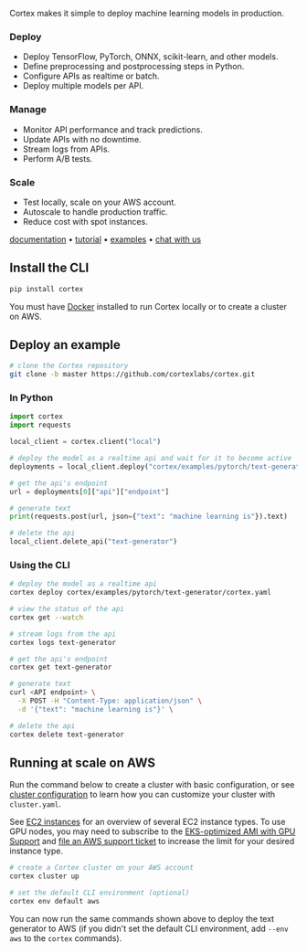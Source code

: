 Cortex makes it simple to deploy machine learning models in production.

### Deploy

* Deploy TensorFlow, PyTorch, ONNX, scikit-learn, and other models.
* Define preprocessing and postprocessing steps in Python.
* Configure APIs as realtime or batch.
* Deploy multiple models per API.

### Manage

* Monitor API performance and track predictions.
* Update APIs with no downtime.
* Stream logs from APIs.
* Perform A/B tests.

### Scale

* Test locally, scale on your AWS account.
* Autoscale to handle production traffic.
* Reduce cost with spot instances.

<!-- CORTEX_VERSION_MINOR -->
[documentation](https://docs.cortex.dev) • [tutorial](https://docs.cortex.dev/deployments/realtime-api/text-generator) • [examples](https://github.com/cortexlabs/cortex/tree/0.20/examples) • [chat with us](https://gitter.im/cortexlabs/cortex)

## Install the CLI

<!-- CORTEX_VERSION_MINOR -->
```bash
pip install cortex
```

You must have [Docker](https://docs.docker.com/install) installed to run Cortex locally or to create a cluster on AWS.

## Deploy an example

<!-- CORTEX_VERSION_MINOR -->
```bash
# clone the Cortex repository
git clone -b master https://github.com/cortexlabs/cortex.git
```

### In Python
```python
import cortex
import requests

local_client = cortex.client("local")

# deploy the model as a realtime api and wait for it to become active
deployments = local_client.deploy("cortex/examples/pytorch/text-generator/cortex.yaml", wait=True)

# get the api's endpoint
url = deployments[0]["api"]["endpoint"]

# generate text
print(requests.post(url, json={"text": "machine learning is"}).text)

# delete the api
local_client.delete_api("text-generator")
```

### Using the CLI
```bash
# deploy the model as a realtime api
cortex deploy cortex/examples/pytorch/text-generator/cortex.yaml

# view the status of the api
cortex get --watch

# stream logs from the api
cortex logs text-generator

# get the api's endpoint
cortex get text-generator

# generate text
curl <API endpoint> \
  -X POST -H "Content-Type: application/json" \
  -d '{"text": "machine learning is"}' \

# delete the api
cortex delete text-generator
```

## Running at scale on AWS

Run the command below to create a cluster with basic configuration, or see [cluster configuration](config.md) to learn how you can customize your cluster with `cluster.yaml`.

See [EC2 instances](ec2-instances.md) for an overview of several EC2 instance types. To use GPU nodes, you may need to subscribe to the [EKS-optimized AMI with GPU Support](https://aws.amazon.com/marketplace/pp/B07GRHFXGM) and [file an AWS support ticket](https://console.aws.amazon.com/support/cases#/create?issueType=service-limit-increase&limitType=ec2-instances) to increase the limit for your desired instance type.

```bash
# create a Cortex cluster on your AWS account
cortex cluster up

# set the default CLI environment (optional)
cortex env default aws
```

You can now run the same commands shown above to deploy the text generator to AWS (if you didn't set the default CLI environment, add `--env aws` to the `cortex` commands).
